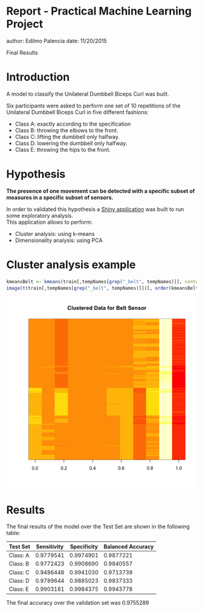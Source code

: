 Report - Practical Machine Learning Project
========================================================
author: Edilmo Palencia
date: 11/20/2015

Final Results

Introduction
========================================================

A model to classify the Unilateral Dumbbell Biceps Curl was built.  

Six participants were asked to perform one set of 10 repetitions of the Unilateral Dumbbell Biceps Curl in five different fashions: 

- Class A: exactly according to the specification
- Class B: throwing the elbows to the front.
- Class C: lifting the dumbbell only halfway.
- Class D: lowering the dumbbell only halfway.
- Class E: throwing the hips to the front.



Hypothesis
========================================================

**The presence of one movement can be detected with a specific subset of measures in a specific subset of sensors.**

In order to validated this hypothesis a [Shiny application](https://edilmo.shinyapps.io/PracticalMachineLearningCP) was built to run some exploratory analysis.  
This application allows to perform:
- Cluster analysis: using k-means
- Dimensionality analysis: using PCA


Cluster analysis example
========================================================

```r
kmeansBelt <- kmeans(train[,tempNames[grep("_belt", tempNames)]], centers = 5)
image(t(train[,tempNames[grep("_belt", tempNames)]])[, order(kmeansBelt$cluster)], yaxt = "n", main = "Clustered Data for Belt Sensor")
```

![plot of chunk unnamed-chunk-3](Pitch-figure/unnamed-chunk-3-1.png) 



Results
========================================================

The final results of the model over the Test Set are shown in the following table:  

Test Set | Sensitivity | Specificity | Balanced Accuracy
---------|------------ |------------ | -----------------  
Class: A |   0.9779541 |   0.9974901 |         0.9877221  
Class: B |   0.9772423 |   0.9908690 |         0.9840557  
Class: C |   0.9486448 |   0.9941030 |         0.9713739  
Class: D |   0.9789644 |   0.9885023 |         0.9837333  
Class: E |   0.9903181 |   0.9984375 |         0.9943778  

The final accuracy over the validation set was 0.9755289
